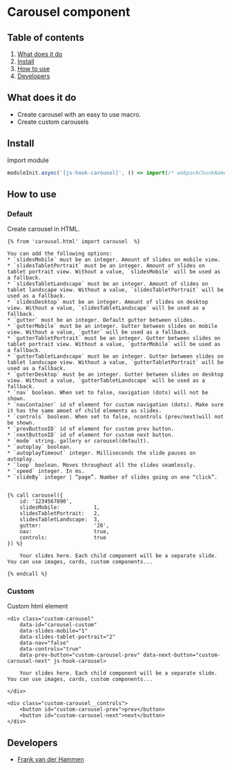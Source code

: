
# Carousel component

## Table of contents
1. [What does it do](#markdown-header-what-does-it-do)
2. [Install](#markdown-header-install)
3. [How to use](#markdown-header-how-to-use)
4. [Developers](#markdown-header-developers)

## What does it do
* Create carousel with an easy to use macro.
* Create custom carousels

## Install
Import module
```javascript
moduleInit.async('[js-hook-carousel]', () => import(/* webpackChunkName: "Carousel" */'@components/carousel'));
```

## How to use

### Default

Create carousel in HTML.
```htmlmixed
{% from 'carousel.html' import carousel  %}

You can add the following options:
* `slidesMobile` must be an integer. Amount of slides on mobile view.
* `slidesTabletPortrait` must be an integer. Amount of slides on tablet portrait view. Without a value, `slidesMobile` will be used as a fallback.
* `slidesTabletLandscape` must be an integer. Amount of slides on tablet landscape view. Without a value, `slidesTabletPortrait` will be used as a fallback.
* `slidesDesktop` must be an integer. Amount of slides on desktop view. Without a value, `slidesTabletLandscape` will be used as a fallback.
* `gutter` must be an integer. Default gutter between slides.
* `gutterMobile` must be an integer. Gutter between slides on mobile view. Without a value, `gutter` will be used as a fallback.
* `gutterTabletPortrait` must be an integer. Gutter between slides on tablet portrait view. Without a value, `gutterMobile` will be used as a fallback.
* `gutterTabletLandscape` must be an integer. Gutter between slides on tablet landscape view. Without a value, `gutterTabletPortrait` will be used as a fallback.
* `gutterDesktop` must be an integer. Gutter between slides on desktop view. Without a value, `gutterTabletLandscape` will be used as a fallback.
* `nav` boolean. When set to false, navigation (dots) will not be shown.
* `navContainer` id of element for custom navigation (dots). Make sure it has the same amoet of child elements as slides.
* `controls` boolean. When set to false, ncontrols (prev/next)will not be shown.
* `prevButtonID` id of element for custom prev button.
* `nextButtonID` id of element for custom next button.
* `mode` string. gallery or carousel(default).
* `autoplay` boolean.
* `autoplayTimeout` integer. Milliseconds the slide pauses on autoplay.
* `loop` boolean. Moves throughout all the slides seamlessly.
* `speed` integer. In ms.
* `slideBy` integer | “page”. Number of slides going on one “click”.


{% call carousel({
    id: '1234567890',
    slidesMobile:           1,
    slidesTabletPortrait:   2,
    slidesTabletLandscape:  3,
    gutter:                 '20',
    nav:                    true,
    controls:               true
}) %}

    Your slides here. Each child component will be a separate slide. You can use images, cards, custom components...

{% endcall %}

```

### Custom

Custom html element
```htmlmixed
<div class="custom-carousel" 
    data-id="carousel-custom" 
    data-slides-mobile="1" 
    data-slides-tablet-portrait="2" 
    data-nav="false" 
    data-controls="true" 
    data-prev-button="custom-carousel-prev" data-next-button="custom-carousel-next" js-hook-carousel>
    
    Your slides here. Each child component will be a separate slide. You can use images, cards, custom components...

</div>

<div class="custom-carousel__controls">
    <button id="custom-carousel-prev">prev</button>
    <button id="custom-carousel-next">next</button>
</div>
```

## Developers
* [Frank van der Hammen](mailto:frank.vanderhammen@deptagency.com)

